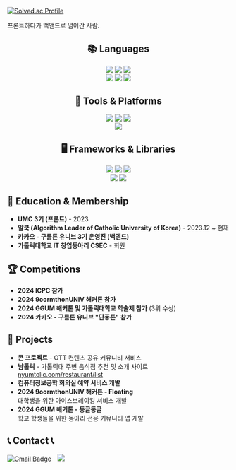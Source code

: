 [![Solved.ac Profile](http://mazassumnida.wtf/api/v2/generate_badge?boj=spongging)](https://solved.ac/백준아이디/)

<p>프론트하다가 백앤드로 넘어간 사람.</p>

<div align="center">
  <h2>📚 Languages</h2>
  <img src="https://img.shields.io/badge/java-007396?style=for-the-badge&logo=java&logoColor=white"> 
  <img src="https://img.shields.io/badge/c++-00599C?style=for-the-badge&logo=c%2B%2B&logoColor=white">
  <img src="https://img.shields.io/badge/python-3776AB?style=for-the-badge&logo=python&logoColor=white"> 
  <br>
  <img src="https://img.shields.io/badge/html5-E34F26?style=for-the-badge&logo=html5&logoColor=white"> 
  <img src="https://img.shields.io/badge/css3-1572B6?style=for-the-badge&logo=css3&logoColor=white"> 
  <img src="https://img.shields.io/badge/javascript-F7DF1E?style=for-the-badge&logo=javascript&logoColor=black">
</div>

<div align="center">
  <h2>🔧 Tools & Platforms</h2>
  <img src="https://img.shields.io/badge/git-F05032?style=for-the-badge&logo=git&logoColor=white">
  <img src="https://img.shields.io/badge/github-181717?style=for-the-badge&logo=github&logoColor=white">
  <img src="https://img.shields.io/badge/apache%20tomcat-F8DC75?style=for-the-badge&logo=apache-tomcat&logoColor=white">
  <br>
  <img src="https://img.shields.io/badge/fontawesome-339AF0?style=for-the-badge&logo=fontawesome&logoColor=white">
</div>

<div align="center">
  <h2>🖥️ Frameworks & Libraries</h2>
  <img src="https://img.shields.io/badge/react-61DAFB?style=for-the-badge&logo=react&logoColor=black">
  <img src="https://img.shields.io/badge/spring-6DB33F?style=for-the-badge&logo=spring&logoColor=white">
  <img src="https://img.shields.io/badge/springboot-6DB33F?style=for-the-badge&logo=spring-boot&logoColor=white">
  <br>
  <img src="https://img.shields.io/badge/bootstrap-7952B3?style=for-the-badge&logo=bootstrap&logoColor=white">
  <img src="https://img.shields.io/badge/gradle-02303A?style=for-the-badge&logo=gradle&logoColor=white">
</div>

## 🏫 Education & Membership

- **UMC 3기 (프론트)** - 2023
- **알쿡 (Algorithm Leader of Catholic University of Korea)** - 2023.12 ~ 현재
- **카카오 - 구름톤 유니브 3기 운영진 (백엔드)**
- **가톨릭대학교 IT 창업동아리 CSEC** - 회원

## 🏆 Competitions

- **2024 ICPC 참가**
- **2024 9oormthonUNIV 해커톤 참가**
- **2024 GGUM 해커톤 및 가톨릭대학교 학술제 참가** (3위 수상)
- **2024 카카오 - 구름톤 유니브 "단풍톤" 참가**

## 💼 Projects

- **콘 프로젝트** - OTT 컨텐츠 공유 커뮤니티 서비스
- **냠톨릭** - 가톨릭대 주변 음식점 추천 및 소개 사이트  
  [nyumtolic.com/restaurant/list](https://nyumtolic.com/restaurant/list)
- **컴퓨터정보공학 회의실 예약 서비스 개발**
- **2024 9oormthonUNIV 해커톤 - Floating**  
  대학생을 위한 아이스브레이킹 서비스 개발
- **2024 GGUM 해커톤 - 동글동글**  
  학교 학생들을 위한 동아리 전용 커뮤니티 앱 개발

## 📞 Contact 📞
[![Gmail Badge](https://img.shields.io/badge/Gmail-d14836?style=flat-square&logo=Gmail&logoColor=white&link=mailto:spongging@gmail.com)](mailto:spongging@gmail.com)
<a href="https://instagram.com/olollolo115">
    <img 
        src="http://img.shields.io/badge/-Instagram-black?style=flat&logo=Instagram&link=https://instagram.com/olollolo115/"
        style="height : auto; margin-left : 10px; margin-right : 10px;"/>
</a>
